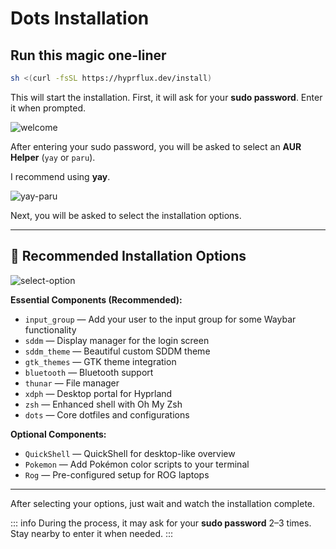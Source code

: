# Dots Installation

## Run this magic one-liner

```bash [bash]
sh <(curl -fsSL https://hyprflux.dev/install)
```

This will start the installation. First, it will ask for your **sudo password**. Enter it when prompted.

![welcome](/welcome.png)

After entering your sudo password, you will be asked to select an **AUR Helper** (`yay` or `paru`).

I recommend using **yay**.

![yay-paru](/yay-paru.png)

Next, you will be asked to select the installation options.

---

## 🔧 Recommended Installation Options

![select-option](/select-option.png)

**Essential Components (Recommended):**

- `input_group` — Add your user to the input group for some Waybar functionality
- `sddm` — Display manager for the login screen
- `sddm_theme` — Beautiful custom SDDM theme
- `gtk_themes` — GTK theme integration
- `bluetooth` — Bluetooth support
- `thunar` — File manager
- `xdph` — Desktop portal for Hyprland
- `zsh` — Enhanced shell with Oh My Zsh
- `dots` — Core dotfiles and configurations

**Optional Components:**

- `QuickShell` — QuickShell for desktop-like overview
- `Pokemon` — Add Pokémon color scripts to your terminal
- `Rog` — Pre-configured setup for ROG laptops

---

After selecting your options, just wait and watch the installation complete.

::: info
During the process, it may ask for your **sudo password** 2–3 times. Stay nearby to enter it when needed.
:::
